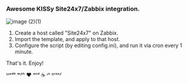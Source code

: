 ### Awesome KISSy Site24x7/Zabbix integration.

![image (2)(1)](https://user-images.githubusercontent.com/87875608/132026968-3b7f844b-b58c-48cf-b82b-2cf3a2c7bed3.png)

1. Create a host called "Site24x7" on Zabbix.
2. Import the template, and apply to that host.
3. Configure the script (by editing config.ini), and run it via cron every 1 minute.

That's it. Enjoy!




ᴹᵃᵈᵉ ʷᶦᵗʰ ❤️ ᵃⁿᵈ ☕ ᶦⁿ ᴮʳᵃᶻᶦˡ

